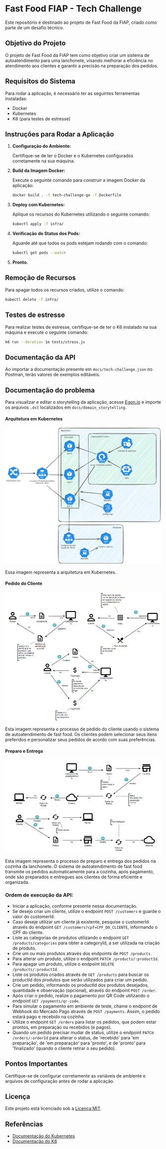 # Fast Food FIAP - Tech Challenge

Este repositório é destinado ao projeto de Fast Food da FIAP, criado como parte de um desafio técnico.

   ## Objetivo do Projeto
O projeto de Fast Food da FIAP tem como objetivo criar um sistema de autoatendimento para uma lanchonete, visando melhorar a eficiência no atendimento aos clientes e garantir a precisão na preparação dos pedidos.

## Requisitos do Sistema
Para rodar a aplicação, é necessário ter as seguintes ferramentas instaladas:

- Docker
- Kubernetes
- K6 (para testes de estresse)

## Instruções para Rodar a Aplicação

1. **Configuração do Ambiente:**

      Certifique-se de ter o Docker e o Kubernetes configurados corretamente na sua máquina.
      
2. **Build da Imagem Docker:**
      
      Execute o seguinte comando para construir a imagem Docker da aplicação:
      
      ```bash
      docker build . -t tech-challenge-go -f Dockerfile
      ```

3. **Deploy com Kubernetes:**

      Aplique os recursos do Kubernetes utilizando o seguinte comando:

      ```bash
      kubectl apply -f infra/
      ```
      
4. **Verificação do Status dos Pods:**

      Aguarde até que todos os pods estejam rodando com o comando:

      ```bash
      kubectl get pods --watch
      ```

5. **Pronto.**

## Remoção de Recursos

Para apagar todos os recursos criados, utilize o comando:

```bash
kubectl delete -f infra/
```

## Testes de estresse

Para realizar testes de estresse, certifique-se de ter o K6 instalado na sua máquina e execute o seguinte comando:

```bash
k6 run --duration 1m tests/stress.js
```

## Documentação da API
Ao importar a documentação presente em `docs/tech-challenge.json` no Postman, terão valores de exemplos editáveis.

## Documentação do problema
Para visualizar e editar o storytelling da aplicação, acesse [Egon.io](https://egon.io/app-v1/) e importe os arquivos `.dst` localizados em `docs/domain_storytelling`.

#### Arquitetura em Kubernetes
![Arquitetura em Kubernetes](docs/architecture/architecture.png)

Essa imagem representa a arquitetura em Kubernetes.

#### Pedido do Cliente
![Pedido do Cliente](docs/domain_storytelling/pedido.png)

Esta imagem representa o processo de pedido do cliente usando o sistema de autoatendimento de fast food. Os clientes podem selecionar seus itens preferidos e personalizar seus pedidos de acordo com suas preferências.

#### Preparo e Entrega
![Preparo e Entrega](docs/domain_storytelling/entrega.png)

Esta imagem representa o processo de preparo e entrega dos pedidos na cozinha da lanchonete. O sistema de autoatendimento de fast food transmite os pedidos automaticamente para a cozinha, após pagamento, onde são preparados e entregues aos clientes de forma eficiente e organizada.

### Ordem de execução da API:

- Iniciar a aplicação, conforme presente nessa documentação.
- Se desejo criar um cliente, utilize o endpoint `POST /customers` e guarde o valor do customerId.
- Caso deseje utilizar um cliente já existente, pesquise o customerId através do endpoint `GET /customers?cpf=CPF_DO_CLIENTE`, informando o CPF do cliente.
- Liste as categorias de produtos utilizando o endpoint `GET /products/categories` para obter a categoryId, a ser utilizada na criação de produto.
- Crie um ou mais produtos através dos endpoints de `POST /products`.
- Para alterar um produto, utilize o endpoint `PATCH /products/:productId`.
- Para apagar um produto, utilize o endpoint `DELETE /products/:productId`.
- Liste os produtos criados através de `GET /products` para buscar os productId dos produtos que serão utilizados para criar um pedido.
- Crie um pedido, informando os productId dos produtos desejados, quantidade e observação (opcional), através do endpoint `POST /order`.
- Após criar o pedido, realize o pagamento por QR Code utilizando o endpoint `GET /payments/qr-code`.
- Para simular o pagamento em ambiente de teste, chame o endpoint de Webhook do Mercado Pago através de `POST /payments`. Assim, o pedido estará pago e recebido na cozinha.
- Utilize o endpoint `GET /orders` para listar os pedidos, que podem estar prontos, em preparação ou recebidos (e pagos).
- Quando um pedido precisar mudar de status, utilize o endpoint `PATCH /orders/:orderId` para alterar o status, de 'recebido' para 'em preparação', de 'em preparação' para 'pronto', e de 'pronto' para 'finalizado' (quando o cliente retirar o seu pedido).

## Pontos Importantes

Certifique-se de configurar corretamente as variáveis de ambiente e arquivos de configuração antes de rodar a aplicação.

<!--
## Contribuição
Este projeto está aberto para contribuições. Caso queira contribuir, por favor, faça um fork do repositório, implemente as alterações e envie um pull request.
-->

## Licença

Este projeto está licenciado sob a [Licença MIT](LICENSE).

## Referências

- [Documentação do Kubernetes](https://kubernetes.io/docs/)
- [Documentação do K6](https://k6.io/docs/)
